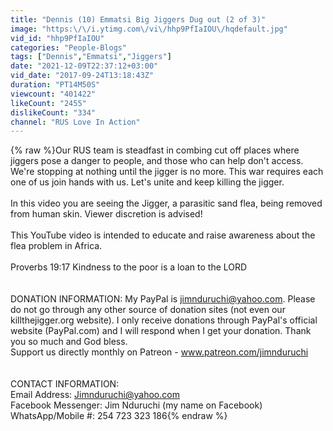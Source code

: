 ```yaml
---
title: "Dennis (10) Emmatsi Big Jiggers Dug out (2 of 3)"
image: "https:\/\/i.ytimg.com\/vi\/hhp9PfIaIOU\/hqdefault.jpg"
vid_id: "hhp9PfIaIOU"
categories: "People-Blogs"
tags: ["Dennis","Emmatsi","Jiggers"]
date: "2021-12-09T22:37:12+03:00"
vid_date: "2017-09-24T13:18:43Z"
duration: "PT14M50S"
viewcount: "401422"
likeCount: "2455"
dislikeCount: "334"
channel: "RUS Love In Action"
---
```

{% raw %}Our RUS team is steadfast in combing cut off places where jiggers pose a danger to people, and those who can help don't access. We're stopping at nothing until the jigger is no more. This war requires each one of us join hands with us. Let's unite and keep killing the jigger.<br /><br />In this video you are seeing the Jigger, a parasitic sand flea, being removed from human skin.   Viewer discretion is advised! <br /><br />This YouTube video is intended to educate and raise awareness about the flea problem in Africa.<br /><br />Proverbs 19:17 Kindness to the poor is a loan to the LORD<br /><br /><br />DONATION INFORMATION:  My PayPal is jimnduruchi@yahoo.com. Please do not go through any other source of donation sites (not even our killthejigger.org website). I only receive donations through PayPal's official website (PayPal.com) and I will respond when I get your donation. Thank you so much and God bless.<br />Support us directly monthly on Patreon - www.patreon.com/jimnduruchi<br /><br /><br />CONTACT INFORMATION:<br />Email Address:               Jimnduruchi@yahoo.com <br />Facebook Messenger:  Jim Nduruchi (my name on Facebook)<br />WhatsApp/Mobile #:     254 723 323 186{% endraw %}
